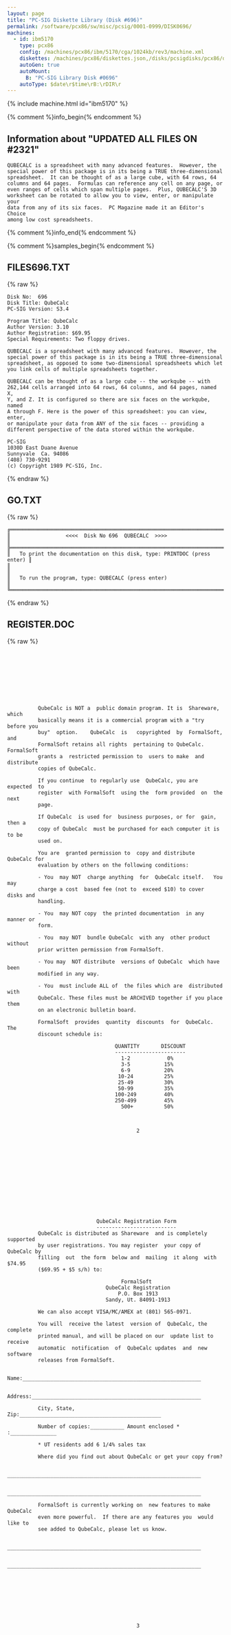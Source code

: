 ```yaml
---
layout: page
title: "PC-SIG Diskette Library (Disk #696)"
permalink: /software/pcx86/sw/misc/pcsig/0001-0999/DISK0696/
machines:
  - id: ibm5170
    type: pcx86
    config: /machines/pcx86/ibm/5170/cga/1024kb/rev3/machine.xml
    diskettes: /machines/pcx86/diskettes.json,/disks/pcsigdisks/pcx86/diskettes.json
    autoGen: true
    autoMount:
      B: "PC-SIG Library Disk #0696"
    autoType: $date\r$time\rB:\rDIR\r
---
```


{% include machine.html id="ibm5170" %}

{% comment %}info_begin{% endcomment %}

## Information about "UPDATED ALL FILES ON #2321"

    QUBECALC is a spreadsheet with many advanced features.  However, the
    special power of this package is in its being a TRUE three-dimensional
    spreadsheet.  It can be thought of as a large cube, with 64 rows, 64
    columns and 64 pages.  Formulas can reference any cell on any page, or
    even ranges of cells which span multiple pages.  Plus, QUBECALC'S 3D
    worksheet can be rotated to allow you to view, enter, or manipulate your
    data from any of its six faces.  PC Magazine made it an Editor's Choice
    among low cost spreadsheets.
{% comment %}info_end{% endcomment %}

{% comment %}samples_begin{% endcomment %}

## FILES696.TXT

{% raw %}
```
Disk No:  696                                                           
Disk Title: QubeCalc                                                    
PC-SIG Version: S3.4                                                    
                                                                        
Program Title: QubeCalc                                                 
Author Version: 3.10                                                    
Author Registration: $69.95                                             
Special Requirements: Two floppy drives.                                
                                                                        
QUBECALC is a spreadsheet with many advanced features.  However, the    
special power of this package is in its being a TRUE three-dimensional  
spreadsheet, as opposed to some two-dimensional spreadsheets which let  
you link cells of multiple spreadsheets together.                       
                                                                        
QUBECALC can be thought of as a large cube -- the workqube -- with      
262,144 cells arranged into 64 rows, 64 columns, and 64 pages, named X, 
Y, and Z. It is configured so there are six faces on the workqube, named
A through F. Here is the power of this spreadsheet: you can view, enter,
or manipulate your data from ANY of the six faces -- providing a        
different perspective of the data stored within the workqube.           
                                                                        
PC-SIG                                                                  
1030D East Duane Avenue                                                 
Sunnyvale  Ca. 94086                                                    
(408) 730-9291                                                          
(c) Copyright 1989 PC-SIG, Inc.                                         
```
{% endraw %}

## GO.TXT

{% raw %}
```
╔═════════════════════════════════════════════════════════════════════════╗
║                  <<<<  Disk No 696  QUBECALC  >>>>                      ║
╠═════════════════════════════════════════════════════════════════════════╣
║   To print the documentation on this disk, type: PRINTDOC (press enter) ║
║                                                                         ║
║   To run the program, type: QUBECALC (press enter)                      ║
╚═════════════════════════════════════════════════════════════════════════╝
```
{% endraw %}

## REGISTER.DOC

{% raw %}
```









          QubeCalc is NOT a  public domain program. It is  Shareware, which
          basically means it is a commercial program with a "try before you
          buy"  option.    QubeCalc  is   copyrighted  by  FormalSoft,  and
          FormalSoft retains all rights  pertaining to QubeCalc. FormalSoft
          grants a  restricted permission to  users to make  and distribute
          copies of QubeCalc. 
           
          If you continue  to regularly use  QubeCalc, you are expected  to
          register  with FormalSoft  using the  form provided  on  the next
          page. 
           
          If QubeCalc  is used for  business purposes, or for  gain, then a
          copy of QubeCalc  must be purchased for each computer it is to be
          used on. 
           
          You are  granted permission to  copy and distribute  QubeCalc for
          evaluation by others on the following conditions: 
           
          - You  may NOT  charge anything  for  QubeCalc itself.   You  may
          charge a cost  based fee (not to  exceed $10) to cover  disks and
          handling. 
           
          - You  may NOT copy  the printed documentation  in any  manner or
          form. 
           
          - You  may NOT  bundle QubeCalc  with any  other product  without
          prior written permission from FormalSoft.
           
          - You may  NOT distribute  versions of QubeCalc  which have  been
          modified in any way. 
           
          - You  must include ALL of  the files which are  distributed with
          QubeCalc. These files must be ARCHIVED together if you place them
          on an electronic bulletin board. 
           
          FormalSoft  provides  quantity  discounts  for  QubeCalc.     The
          discount schedule is:

                                   QUANTITY       DISCOUNT
                                   -----------------------
                                     1-2            0%
                                     3-5           15%
                                     6-9           20%
                                    10-24          25%
                                    25-49          30%
                                    50-99          35%
                                   100-249         40%
                                   250-499         45%
                                     500+          50% 



                                          2












           
           
                             QubeCalc Registration Form 
                             -------------------------- 
          QubeCalc is distributed as Shareware  and is completely supported
          by user registrations. You may register  your copy of QubeCalc by
          filling  out  the form  below and  mailing  it along  with $74.95
          ($69.95 + $5 s/h) to: 
           
                                     FormalSoft 
                                QubeCalc Registration 
                                    P.O. Box 1913 
                                Sandy, Ut. 84091-1913 
           
          We can also accept VISA/MC/AMEX at (801) 565-0971. 
           
          You will  receive the latest  version of  QubeCalc, the  complete
          printed manual, and will be placed on our  update list to receive
          automatic  notification  of  QubeCalc updates  and  new  software
          releases from FormalSoft.  

          Name:__________________________________________________________ 
           
          Address:_______________________________________________________ 
           
          City, State, Zip:______________________________________________ 
           
          Number of copies:___________ Amount enclosed * :_______________ 
           
          * UT residents add 6 1/4% sales tax 
           
          Where did you find out about QubeCalc or get your copy from? 
           
          _______________________________________________________________ 
           
          _______________________________________________________________ 
           
          FormalSoft is currently working on  new features to make QubeCalc
          even more powerful.  If there are any features you  would like to
          see added to QubeCalc, please let us know. 
           
          _______________________________________________________________ 
           
          _______________________________________________________________ 
           
           







                                          3












          OTHER PRODUCTS FROM FORMALSOFT
          ------------------------------

          ProQube        ProQube is FormalSoft's commercial 3D spreadsheet.
                         ProQube  is  similar to  QubeCalc  in that  it has
                         multiple pages and  the ability  to rotate the  3D
                         worksheet.  In  addition, ProQube  has: 512  rows,
                         columns,  and  pages,  presentation  graphics,  an
                         integrated programming  language, macro  recorder,
                         file manager, mouse support, cell protection, file
                         encryption,  the ability  to  directly import  and
                         export 1-2-3, dBase, DIF, and ASCII files (without
                         a translation program), 104  @functions (including
                         lookup  tables),  EGA  43  row  support,  expanded
                         memory support, and much more!

                         "ProQube offers much of the functionality of 1-2-3
                         Release 3.0 while  costing only a fifth as  much -
                         and it runs  on a basic  8088, 640K system with  a
                         hard disk." - Personal Computing

                         "ProQube  excels  at  analyzing  three-dimensional
                         data from all possible perspectives" - PC Magazine

                         Requirements: 640K, MSDOS 2.0+, and a hard disk.

                         ProQube is available  directly from FormalSoft for
                         $99, or you can find it at your local dealer.

                         Call or write for a free demo disk.


          InstaCalc      InstaCalc is  a memory resident  spreadsheet which
                         can  be popped  up through your word  processor to
                         cut  and  paste data  between the  spreadsheet and
                         word  processor.    It includes  all  of  the same
                         features   as   QubeCalc   except   for   the   3D
                         capabilities.

                         InstaCalc is available as  Shareware (registration
                         price is $49.95 + $5 s/h).












                                          4





```
{% endraw %}

{% comment %}samples_end{% endcomment %}

### Directory of PC-SIG Library Disk #0696

     Volume in drive A has no label
     Directory of A:\

    CONVERT  COM      9014   1-17-90   3:10a
    EXAMPLE  QUB      9472   1-17-90   3:10a
    EXPORT   COM     23070   1-17-90   3:10a
    FILES696 TXT      1925   3-10-90   4:00p
    GET123   COM     19006   1-17-90   3:10a
    GO       BAT        38  10-19-87   3:56p
    GO       TXT       540   3-10-90   4:03p
    HARDDISK BAT       569   1-17-90   3:10a
    IMPORT   COM     16286   1-17-90   3:10a
    LHARC    EXE     31256   1-17-90   3:10a
    MANUAL   LZH     39893   1-17-90   3:10a
    PRINTDOC EXE     11024   1-17-90   3:10a
    QUBECALC 000     18688   1-17-90   3:10a
    QUBECALC 001     25856   1-17-90   3:10a
    QUBECALC COM     49984   1-17-90   3:10a
    QUBECALC HLP     70254   1-17-90   3:10a
    README            6281   1-17-90   3:10a
    REGISTER DOC      7102   1-17-90   3:10a
    SETUP    COM      8262   1-17-90   3:10a
           19 file(s)     348520 bytes
                            5120 bytes free
